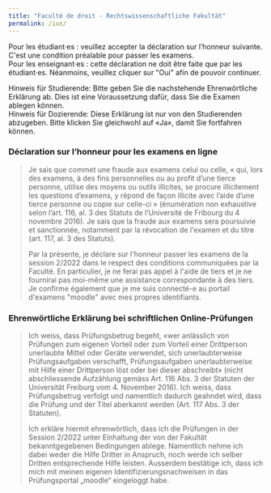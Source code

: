 ```yaml
---
title: "Faculté de droit - Rechtswissenschaftliche Fakultät"
permalink: /ius/
---
```


Pour les étudiant·es : veuillez accepter la déclaration sur l’honneur suivante. C'est une condition préalable pour passer les examens.  
Pour les enseignant·es : cette déclaration ne doit être faite que par les étudiant·es. Néanmoins, veuillez cliquer sur "Oui" afin de pouvoir continuer.  
  
Hinweis für Studierende: Bitte geben Sie die nachstehende Ehrenwörtliche Erklärung ab. Dies ist eine Voraussetzung dafür, dass Sie die Examen ablegen können.  
Hinweis für Dozierende: Diese Erklärung ist nur von den Studierenden abzugeben. Bitte klicken Sie gleichwohl auf «Ja», damit Sie fortfahren können.

### Déclaration sur l’honneur pour les examens en ligne
> Je sais que commet une fraude aux examens celui ou celle, « qui, lors des examens, à des fins personnelles ou au profit d’une tierce personne, utilise des moyens ou outils illicites, se procure illicitement les questions d’examens, y répond de façon illicite avec l’aide d’une tierce personne ou copie sur celle-ci » (énumération non exhaustive selon l’art. 116, al. 3 des Statuts de l’Université de Fribourg du 4 novembre 2016). Je sais que la fraude aux examens sera poursuivie et sanctionnée, notamment par la révocation de l'examen et du titre (art. 117, al. 3 des Statuts).
>  
> Par la présente, je déclare sur l'honneur passer les examens de la session 2/2022 dans le respect des conditions communiquées par la Faculté. En particulier, je ne ferai pas appel à l'aide de tiers et je ne fournirai pas moi-même une assistance correspondante à des tiers. Je confirme également que je me suis connecté-e au portail d'examens "moodle" avec mes propres identifiants.

  

### Ehrenwörtliche Erklärung bei schriftlichen Online-Prüfungen
> Ich weiss, dass Prüfungsbetrug begeht, «wer anlässlich von Prüfungen zum eigenen Vorteil oder zum Vorteil einer Drittperson unerlaubte Mittel oder Geräte verwendet, sich unerlaubterweise Prüfungsaufgaben verschafft, Prüfungsaufgaben unerlaubterweise mit Hilfe einer Drittperson löst oder bei dieser abschreibt» (nicht abschliessende Aufzählung gemäss Art. 116 Abs. 3 der Statuten der Universität Freiburg vom 4. November 2016). Ich weiss, dass Prüfungsbetrug verfolgt und namentlich dadurch geahndet wird, dass die Prüfung und der Titel aberkannt werden (Art. 117 Abs. 3 der Statuten).
>  
> Ich erkläre hiermit ehrenwörtlich, dass ich die Prüfungen in der Session 2/2022 unter Einhaltung der von der Fakultät bekanntgegebenen Bedingungen ablege. Namentlich nehme ich dabei weder die Hilfe Dritter in Anspruch, noch werde ich selber Dritten entsprechende Hilfe leisten. Ausserdem bestätige ich, dass ich mich mit meinen eigenen Identifizierungsnachweisen in das Prüfungsportal „moodle“ eingeloggt habe.
